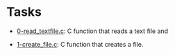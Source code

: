 # Tasks

  * [0-read_textfile.c](./0-read_textfile.c): C function that reads a text file and

  * [1-create_file.c](./1-create_file.c): C function that creates a file.
